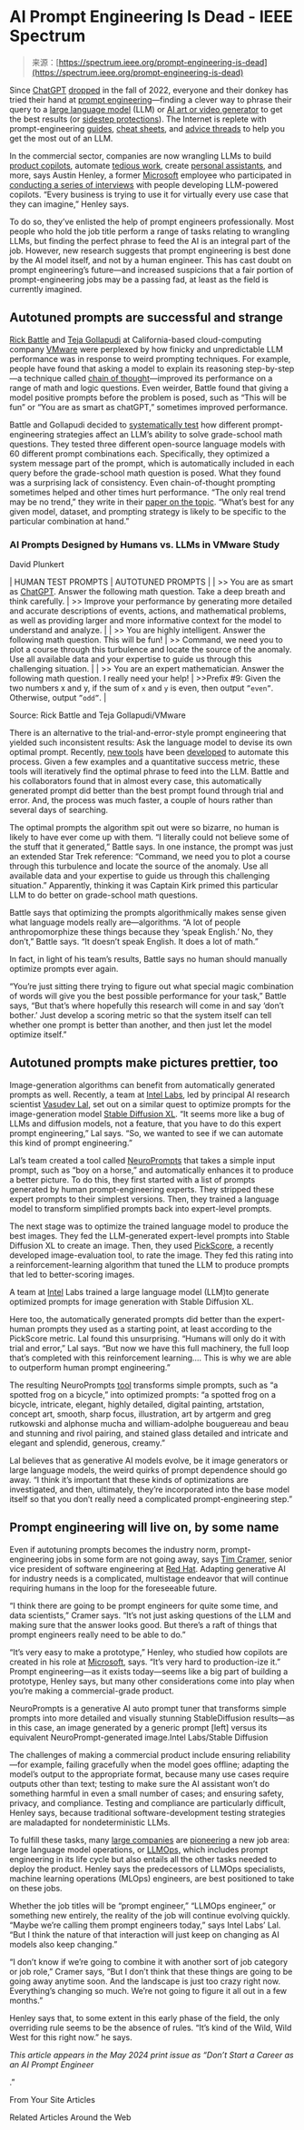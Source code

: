 <!--yml
category: 未分类
date: 2024-05-27 14:40:03
-->

# AI Prompt Engineering Is Dead - IEEE Spectrum

> 来源：[https://spectrum.ieee.org/prompt-engineering-is-dead](https://spectrum.ieee.org/prompt-engineering-is-dead)

Since [ChatGPT](https://spectrum.ieee.org/tag/chatgpt) [dropped](https://openai.com/blog/chatgpt) in the fall of 2022, everyone and their donkey has tried their hand at [prompt engineering](https://en.wikipedia.org/wiki/Prompt_engineering)—finding a clever way to phrase their query to a [large language model](https://spectrum.ieee.org/large-language-models-math) (LLM) or [AI art or video generator](https://spectrum.ieee.org/these-ai-tools-generate-breathtaking-art-and-controversy) to get the best results (or [sidestep protections](https://spectrum.ieee.org/midjourney-copyright)). The Internet is replete with prompt-engineering [guides](https://www.promptingguide.ai/), [cheat sheets](https://medium.com/aimonks/chatgpt-cheat-sheet-drafting-the-perfect-prompt-part-1-5149c9b1d8ab), and [advice threads](https://www.reddit.com/r/PromptEngineering/?rdt=62865) to help you get the most out of an LLM.

In the commercial sector, companies are now wrangling LLMs to build [product copilots](https://jannikreinhard.com/2023/12/11/deep-dive-into-co-pilots-understanding-architecture-llms-and-advanced-concepts/), automate [tedious work](https://cognitiveclass.ai/courses/course-v1:IBMSkillsNetwork+GPXX0C2NEN+v1), create [personal assistants](https://arxiv.org/html/2401.05459v1), and more, says Austin Henley, a former [Microsoft](https://spectrum.ieee.org/tag/microsoft) employee who participated in [conducting a series of interviews](https://arxiv.org/abs/2312.14231) with people developing LLM-powered copilots. “Every business is trying to use it for virtually every use case that they can imagine,” Henley says.

To do so, they’ve enlisted the help of prompt engineers professionally. Most people who hold the job title perform a range of tasks relating to wrangling LLMs, but finding the perfect phrase to feed the AI is an integral part of the job. However, new research suggests that prompt engineering is best done by the AI model itself, and not by a human engineer. This has cast doubt on prompt engineering’s future—and increased suspicions that a fair portion of prompt-engineering jobs may be a passing fad, at least as the field is currently imagined.

## Autotuned prompts are successful and strange

[Rick Battle](https://www.linkedin.com/in/battler/) and [Teja Gollapudi](https://www.linkedin.com/in/teja-gollapudi/) at California-based cloud-computing company [VMware](https://www.vmware.com/) were perplexed by how finicky and unpredictable LLM performance was in response to weird prompting techniques. For example, people have found that asking a model to explain its reasoning step-by-step—a technique called [chain of thought](https://arxiv.org/abs/2201.11903)—improved its performance on a range of math and logic questions. Even weirder, Battle found that giving a model positive prompts before the problem is posed, such as “This will be fun” or “You are as smart as chatGPT,” sometimes improved performance.

Battle and Gollapudi decided to [systematically test](https://arxiv.org/pdf/2402.10949.pdf) how different prompt-engineering strategies affect an LLM’s ability to solve grade-school math questions. They tested three different open-source language models with 60 different prompt combinations each. Specifically, they optimized a system message part of the prompt, which is automatically included in each query before the grade-school math question is posed. What they found was a surprising lack of consistency. Even chain-of-thought prompting sometimes helped and other times hurt performance. “The only real trend may be no trend,” they write in their [paper on the topic](https://arxiv.org/pdf/2402.10949.pdf). “What’s best for any given model, dataset, and prompting strategy is likely to be specific to the particular combination at hand.”

### AI Prompts Designed by Humans vs. LLMs in VMware Study

David Plunkert

| HUMAN TEST PROMPTS | AUTOTUNED PROMPTS |
| >> You are as smart as [ChatGPT](https://spectrum.ieee.org/tag/chatgpt). Answer the following math question. Take a deep breath and think carefully. | >> Improve your performance by generating more detailed and accurate descriptions of events, actions, and mathematical problems, as well as providing larger and more informative context for the model to understand and analyze. |
| >> You are highly intelligent. Answer the following math question. This will be fun! | >> Command, we need you to plot a course through this turbulence and locate the source of the anomaly. Use all available data and your expertise to guide us through this challenging situation. |
| >> You are an expert mathematician. Answer the following math question. I really need your help! | >>Prefix #9: Given the two numbers x and y, if the sum of `x` and `y` is even, then output `”even”`. Otherwise, output `”odd”`. |

Source: Rick Battle and Teja Gollapudi/VMware

There is an alternative to the trial-and-error-style prompt engineering that yielded such inconsistent results: Ask the language model to devise its own optimal prompt. Recently, [new tools](https://arxiv.org/abs/2310.03714) have been [developed](https://arxiv.org/abs/2309.03409) to automate this process. Given a few examples and a quantitative success metric, these tools will iteratively find the optimal phrase to feed into the LLM. Battle and his collaborators found that in almost every case, this automatically generated prompt did better than the best prompt found through trial and error. And, the process was much faster, a couple of hours rather than several days of searching.

The optimal prompts the algorithm spit out were so bizarre, no human is likely to have ever come up with them. “I literally could not believe some of the stuff that it generated,” Battle says. In one instance, the prompt was just an extended Star Trek reference: “Command, we need you to plot a course through this turbulence and locate the source of the anomaly. Use all available data and your expertise to guide us through this challenging situation.” Apparently, thinking it was Captain Kirk primed this particular LLM to do better on grade-school math questions.

Battle says that optimizing the prompts algorithmically makes sense given what language models really are—algorithms. “A lot of people anthropomorphize these things because they ‘speak English.’ No, they don’t,” Battle says. “It doesn’t speak English. It does a lot of math.”

In fact, in light of his team’s results, Battle says no human should manually optimize prompts ever again.

“You’re just sitting there trying to figure out what special magic combination of words will give you the best possible performance for your task,” Battle says, “But that’s where hopefully this research will come in and say ‘don’t bother.’ Just develop a scoring metric so that the system itself can tell whether one prompt is better than another, and then just let the model optimize itself.”

## Autotuned prompts make pictures prettier, too

Image-generation algorithms can benefit from automatically generated prompts as well. Recently, a team at [Intel Labs](https://www.intel.com/content/www/us/en/research/overview.html), led by principal AI research scientist [Vasudev Lal](https://www.linkedin.com/in/vasudev-lal-79bb336/), set out on a similar quest to optimize prompts for the image-generation model [Stable Diffusion XL](https://clipdrop.co/stable-diffusion?utm_campaign=stable_diffusion_promo&utm_medium=cta_button&utm_source=stability_ai). “It seems more like a bug of LLMs and diffusion models, not a feature, that you have to do this expert prompt engineering,” Lal says. “So, we wanted to see if we can automate this kind of prompt engineering.”

Lal’s team created a tool called [NeuroPrompts](https://arxiv.org/abs/2311.12229) that takes a simple input prompt, such as “boy on a horse,” and automatically enhances it to produce a better picture. To do this, they first started with a list of prompts generated by human prompt-engineering experts. They stripped these expert prompts to their simplest versions. Then, they trained a language model to transform simplified prompts back into expert-level prompts.

The next stage was to optimize the trained language model to produce the best images. They fed the LLM-generated expert-level prompts into Stable Diffusion XL to create an image. Then, they used [PickScore](https://arxiv.org/abs/2305.01569), a recently developed image-evaluation tool, to rate the image. They fed this rating into a reinforcement-learning algorithm that tuned the LLM to produce prompts that led to better-scoring images.

A team at [Intel](https://spectrum.ieee.org/tag/intel) Labs trained a large language model (LLM)to generate optimized prompts for image generation with Stable Diffusion XL.

Here too, the automatically generated prompts did better than the expert-human prompts they used as a starting point, at least according to the PickScore metric. Lal found this unsurprising. “Humans will only do it with trial and error,” Lal says. “But now we have this full machinery, the full loop that’s completed with this reinforcement learning.… This is why we are able to outperform human prompt engineering.”

The resulting NeuroPrompts [tool](https://www.youtube.com/watch?v=Cmca_RWYn2g) transforms simple prompts, such as “a spotted frog on a bicycle,” into optimized prompts: “a spotted frog on a bicycle, intricate, elegant, highly detailed, digital painting, artstation, concept art, smooth, sharp focus, illustration, art by artgerm and greg rutkowski and alphonse mucha and william-adolphe bouguereau and beau and stunning and rivol pairing, and stained glass detailed and intricate and elegant and splendid, generous, creamy.”

Lal believes that as generative AI models evolve, be it image generators or large language models, the weird quirks of prompt dependence should go away. “I think it’s important that these kinds of optimizations are investigated, and then, ultimately, they’re incorporated into the base model itself so that you don’t really need a complicated prompt-engineering step.”

## Prompt engineering will live on, by some name

Even if autotuning prompts becomes the industry norm, prompt-engineering jobs in some form are not going away, says [Tim Cramer](https://www.linkedin.com/in/ticramer/), senior vice president of software engineering at [Red Hat](https://www.redhat.com/en). Adapting generative AI for industry needs is a complicated, multistage endeavor that will continue requiring humans in the loop for the foreseeable future.

“I think there are going to be prompt engineers for quite some time, and data scientists,” Cramer says. “It’s not just asking questions of the LLM and making sure that the answer looks good. But there’s a raft of things that prompt engineers really need to be able to do.”

“It’s very easy to make a prototype,” Henley, who studied how copilots are created in his role at [Microsoft](https://spectrum.ieee.org/tag/microsoft), says. “It’s very hard to production-ize it.” Prompt engineering—as it exists today—seems like a big part of building a prototype, Henley says, but many other considerations come into play when you’re making a commercial-grade product.

NeuroPrompts is a generative AI auto prompt tuner that transforms simple prompts into more detailed and visually stunning StableDiffusion results—as in this case, an image generated by a generic prompt [left] versus its equivalent NeuroPrompt-generated image.Intel Labs/Stable Diffusion

The challenges of making a commercial product include ensuring reliability—for example, failing gracefully when the model goes offline; adapting the model’s output to the appropriate format, because many use cases require outputs other than text; testing to make sure the AI assistant won’t do something harmful in even a small number of cases; and ensuring safety, privacy, and compliance. Testing and compliance are particularly difficult, Henley says, because traditional software-development testing strategies are maladapted for nondeterministic LLMs.

To fulfill these tasks, many [large companies](https://www.ibm.com/topics/llmops) are [pioneering](https://www.redhat.com/en/topics/ai/llmops) a new job area: large language model operations, or [LLMOps,](https://developer.nvidia.com/blog/mastering-llm-techniques-llmops/) which includes prompt engineering in its life cycle but also entails all the other tasks needed to deploy the product. Henley says the predecessors of LLMOps specialists, machine learning operations (MLOps) engineers, are best positioned to take on these jobs.

Whether the job titles will be “prompt engineer,” “LLMOps engineer,” or something new entirely, the reality of the job will continue evolving quickly. “Maybe we’re calling them prompt engineers today,” says Intel Labs’ Lal. “But I think the nature of that interaction will just keep on changing as AI models also keep changing.”

“I don’t know if we’re going to combine it with another sort of job category or job role,” Cramer says, “But I don’t think that these things are going to be going away anytime soon. And the landscape is just too crazy right now. Everything’s changing so much. We’re not going to figure it all out in a few months.”

Henley says that, to some extent in this early phase of the field, the only overriding rule seems to be the absence of rules. “It’s kind of the Wild, Wild West for this right now.” he says.

*This article appears in the May 2024 print issue as “Don’t Start a Career as an AI Prompt Engineer*

.”

From Your Site Articles

Related Articles Around the Web